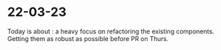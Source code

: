# 22-03-23

Today is about : a heavy focus on refactoring the existing components. Getting them as robust as possible before PR on Thurs.